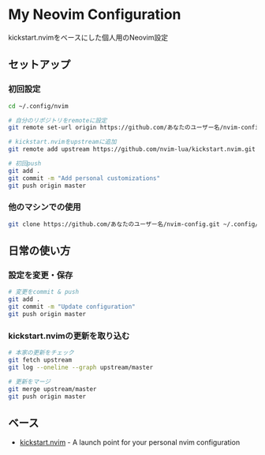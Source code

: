# My Neovim Configuration

kickstart.nvimをベースにした個人用のNeovim設定

## セットアップ

### 初回設定
```bash
cd ~/.config/nvim

# 自分のリポジトリをremoteに設定
git remote set-url origin https://github.com/あなたのユーザー名/nvim-config.git

# kickstart.nvimをupstreamに追加
git remote add upstream https://github.com/nvim-lua/kickstart.nvim.git

# 初回push
git add .
git commit -m "Add personal customizations"
git push origin master
```

### 他のマシンでの使用
```bash
git clone https://github.com/あなたのユーザー名/nvim-config.git ~/.config/nvim
```

## 日常の使い方

### 設定を変更・保存
```bash
# 変更をcommit & push
git add .
git commit -m "Update configuration"
git push origin master
```

### kickstart.nvimの更新を取り込む
```bash
# 本家の更新をチェック
git fetch upstream
git log --oneline --graph upstream/master

# 更新をマージ
git merge upstream/master
git push origin master
```

## ベース
- [kickstart.nvim](https://github.com/nvim-lua/kickstart.nvim) - A launch point for your personal nvim configuration
